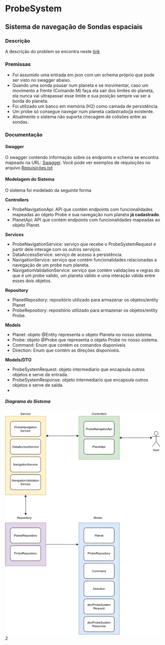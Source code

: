 # ProbeSystem
## Sistema de navegação de Sondas espaciais

### Descrição

A descrição do problem se encontra neste [link](https://gist.github.com/elo7-developer/1a40c96a5d062b69f02c)

### Premissas

- Foi assumido uma entrada em json com um schema próprio que pode ser visto no swagger abaixo.
- Quando uma sonda pousar num planeta e se movimentar, caso um movimento a frente (Comando M) faça ela sair dos limites do planeta, ela nunca vai ultrapassar esse limite e sua posição sempre vai ser a borda do planeta.
- Foi utilizado um banco em memória (H2) como camada de persistência.
- Um probe só consegue navegar num planeta cadastrado/já existente.
- Atualmente o sistema não suporta checagem de colisões entre as sondas.

### Documentação

#### Swagger

O swagger contendo informação sobre os endpoints e schema se encontra mapeado na URL: [Swagger](http://localhost:8080/swagger-ui/index.html?configUrl=/v3/api-docs/swagger-config). 
Você pode ver exemplos de requisições no arquivo [Requisições.txt](./docs/Requisições.txt)
#### Modelagem do Sistema

O sistema foi modelado da seguinte forma

**Controllers**
- ProbeNavigationApi: API que contém endpoints com funcionalidades mapeadas ao objeto Probe e sua navegação num planeta **já cadastrado**.
- PlanetApi: API que contém endpoints com funcionalidades mapeadas ao objeto Planet.

**Services**
- ProbeNavigationService: serviço que recebe o ProbeSystemRequest e partir dele interage com os outros serviços.
- DataAccessService: serviço de acesso à persistência.
- NavigationService: serviço que contém funcionalidades relacionadas a navegação de um probe num planeta.
- NavigationValidationService: serviço que contém validações e regras do que é um probe valido, um planeta válido e uma interação válida entre esses dois objetos.

**Repository**
- PlanetRepository: repositório utilizado para armazenar os objetos/entity Planet
- ProbeRepository: repositório utilizado para armazenar os objetos/entity Probe.

**Models**
- Planet: objeto @Entity representa o objeto Planeta no nosso sistema.
- Probe: objeto @Probe que representa o objeto Probe no nosso sistema.
- Command: Enum que contém os comandos disponíveis
- Direction: Enum que contém as direções disponíveis.

**Models/DTO**
- ProbeSystemRequest: objeto intermediario que encapsula outros objetos e serve de entrada.
- ProbeSystemResponse: objeto intermediario que encapsula outros objetos e serve de saida.
- 
##### Diagrama do Sistema

![Diagrama Probe System](./docs/images/ProbeSystem.jpg "Diagrama do ProbeSystem")
2
